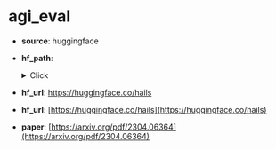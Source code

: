 
# agi_eval
+ **source**: huggingface
+ **hf_path**: 
    <details>
        <summary>Click</summary>
            <div>  -  <code>hails/agieval-lsat-rc</code></div>
            <div>  -  <code>hails/agieval-logiqa-en</code></div>
            <div>  -  <code>hails/agieval-gaokao-english</code></div>
            <div>  -  <code>hails/agieval-aqua-rat</code></div>
            <div>  -  <code>hails/agieval-sat-math</code></div>
            <div>  -  <code>hails/agieval-lsat-ar</code></div>
            <div>  -  <code>hails/agieval-lsat-lr</code></div>
            <div>  -  <code>hails/agieval-sat-en-without-passage</code></div>
            <div>  -  <code>hails/agieval-sat-en</code></div>
            <div>  -  <code>hails/agieval-math</code></div>
    </details>

+ **hf_url**: https://huggingface.co/hails
+ **hf_url**: [https://huggingface.co/hails](https://huggingface.co/hails)  
+ **paper**: [https://arxiv.org/pdf/2304.06364](https://arxiv.org/pdf/2304.06364)  
